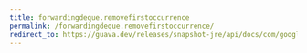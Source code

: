 ```yaml
---
title: forwardingdeque.removefirstoccurrence
permalink: /forwardingdeque.removefirstoccurrence/
redirect_to: https://guava.dev/releases/snapshot-jre/api/docs/com/google/common/collect/ForwardingDeque.html#removeFirstOccurrence-java.lang.Object-
---
```

